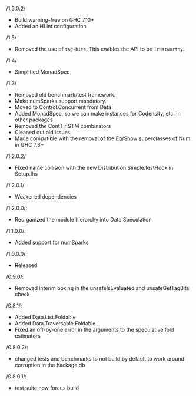 /1.5.0.2/

 * Build warning-free on GHC 7.10+
 * Added an HLint configuration

/1.5/

 * Removed the use of `tag-bits`. This enables the API to be `Trustworthy`.

/1.4/

 * Simplified MonadSpec

/1.3/

 * Removed old benchmark/test framework.
 * Make numSparks support mandatory.
 * Moved to Control.Concurrent from Data
 * Added MonadSpec, so we can make instances for Codensity, etc. in other packages
 * Removed the ContT r STM combinators
 * Cleaned out old issues
 * Made compatible with the removal of the Eq/Show superclasses of Num in GHC 7.3+

/1.2.0.2/

 * Fixed name collision with the new Distribution.Simple.testHook in Setup.lhs

/1.2.0.1/

 * Weakened dependencies

/1.2.0.0/:

 * Reorganized the module hierarchy into Data.Speculation

/1.1.0.0/:

 * Added support for numSparks

/1.0.0.0/:

 * Released

/0.9.0/:

 * Removed interim boxing in the unsafeIsEvaluated and unsafeGetTagBits check

/0.8.1/:

 * Added Data.List.Foldable
 * Added Data.Traversable.Foldable
 * Fixed an off-by-one error in the arguments to the speculative fold estimators

/0.8.0.2/:

 * changed tests and benchmarks to not build by default to work around corruption in the hackage db

/0.8.0.1/:

 * test suite now forces build

